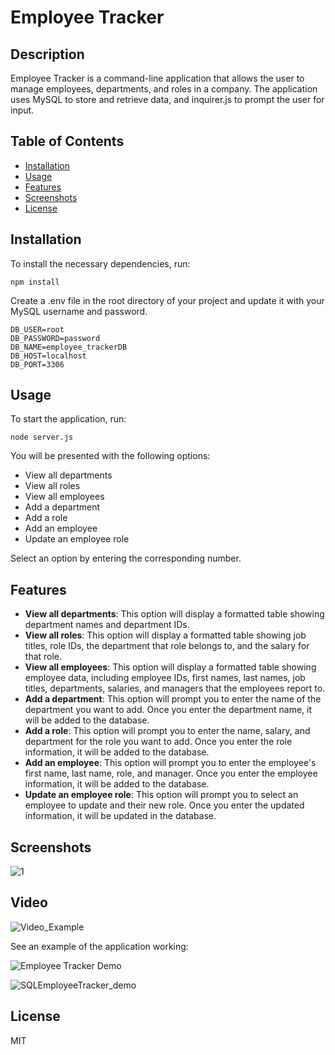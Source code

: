 # Employee Tracker

## Description

Employee Tracker is a command-line application that allows the user to manage employees, departments, and roles in a company. The application uses MySQL to store and retrieve data, and inquirer.js to prompt the user for input.

## Table of Contents

* [Installation](#installation)
* [Usage](#usage)
* [Features](#features)
* [Screenshots](#screenshots)
* [License](#license)

## Installation

To install the necessary dependencies, run:

```
npm install
```

Create a .env file in the root directory of your project and update it with your MySQL username and password.

```
DB_USER=root
DB_PASSWORD=password
DB_NAME=employee_trackerDB
DB_HOST=localhost
DB_PORT=3306
```


## Usage

To start the application, run:

```
node server.js
```

You will be presented with the following options:

* View all departments
* View all roles
* View all employees
* Add a department
* Add a role
* Add an employee
* Update an employee role

Select an option by entering the corresponding number.

## Features

- **View all departments**: This option will display a formatted table showing department names and department IDs.
- **View all roles**: This option will display a formatted table showing job titles, role IDs, the department that role belongs to, and the salary for that role.
- **View all employees**: This option will display a formatted table showing employee data, including employee IDs, first names, last names, job titles, departments, salaries, and managers that the employees report to.
- **Add a department**: This option will prompt you to enter the name of the department you want to add. Once you enter the department name, it will be added to the database.
- **Add a role**: This option will prompt you to enter the name, salary, and department for the role you want to add. Once you enter the role information, it will be added to the database.
- **Add an employee**: This option will prompt you to enter the employee's first name, last name, role, and manager. Once you enter the employee information, it will be added to the database.
- **Update an employee role**: This option will prompt you to select an employee to update and their new role. Once you enter the updated information, it will be updated in the database.

## Screenshots 

![1](https://user-images.githubusercontent.com/108836644/222935960-6bf7dcf7-82ab-447a-a1b8-94b622678405.PNG)


## Video 

![Video_Example](https://youtu.be/7D_YrpfXxZ8/preview.gif)

See an example of the application working:

![Employee Tracker Demo](https://youtu.be/7D_YrpfXxZ8)


![SQLEmployeeTracker_demo](https://user-images.githubusercontent.com/108836644/222936112-a883881f-800a-421d-9971-db5ed5125438.gif)



## License

MIT 
